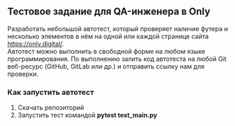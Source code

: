 ## Тестовое задание для QA-инженера в Only
Разработать небольшой автотест, который проверяет наличие футера и несколько элементов в нём на одной или каждой странице сайта https://only.digital/.  
Автотест можно выполнить в свободной форме на любом языке программирования. По выполнению залить код автотеста на любой Git веб-ресурс (GitHub, GitLab или др.) и отправить ссылку нам для проверки.  

### Как запустить автотест
1. Скачать репозиторий
2. Запустить тест командой **pytest test_main.py**